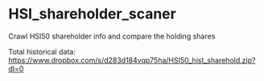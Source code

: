# HSI_shareholder_scaner
Crawl HSI50 shareholder info and compare the holding shares

Total historical data: https://www.dropbox.com/s/d283d184vqp75ha/HSI50_hist_sharehold.zip?dl=0
